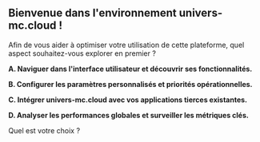 ##  Bienvenue dans l'environnement univers-mc.cloud ! 

Afin de vous aider à optimiser votre utilisation de cette plateforme, quel aspect souhaitez-vous explorer en premier ?

**A. Naviguer dans l'interface utilisateur et découvrir ses fonctionnalités.**

**B. Configurer les paramètres personnalisés et priorités opérationnelles.**

**C. Intégrer  univers-mc.cloud avec vos applications tierces existantes.**

**D. Analyser les performances globales et surveiller les métriques clés.**

Quel est votre choix ?  



